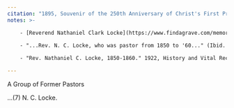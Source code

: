 ```yaml
---
citation: "1895, Souvenir of the 250th Anniversary of Christ's First Presbyterian Church: Hempstead, Long Island, N.Y., October 14, 15, 16, 1894, archive.org."
notes: >-

    - [Reverend Nathaniel Clark Locke](https://www.findagrave.com/memorial/210515180/nathaniel-c-locke) (1815 to 21 Jul 1862).
    
    - "...Rev. N. C. Locke, who was pastor from 1850 to '60..." (Ibid. p26) 

    - "Rev. Nathaniel C. Locke, 1850-1860." 1922, History and Vital Records of Christ's First Presbyterian Church of Hempstead, Long Island, New York, Contributed by John Dean Fish, [The New York Genealogical and Biographical Record](https://books.google.com/books?id=sdgUAAAAYAAJ&dq=%22History+and+Vital+Records+of+Christ%27s+First+Presbyterian+Church+of+Hempstead,+Long+Island,+New+York,%22&source=gbs_navlinks_s), Volume 53, p239, Google Books. 

---
```

A Group of Former Pastors

...(7) N. C. Locke.

